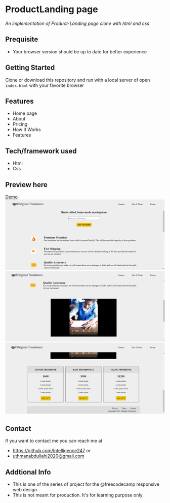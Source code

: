 # ProductLanding page
*An implementation of Product-Landing page clone with html and css*
## Prequisite
- Your browser version should be up to date for better experience
## Getting Started
Clone or download this repository and run with a local server of open `index.html` with your favorite browser
## Features
- Home page
- About
- Pricing
- How It Works
- Features
## Tech/framework used
- Html
- Css
## Preview here
[Demo](https://rawcdn.githack.com/Intelligence247/productlanding/a240e0d66e8cd07fa878a924738cf7f12381eed0/index.html)
![screenshot](/media/sketch.png)
![screenshot](/media/sketch1.png)
![screenshot](/media/sketch2.png)
## Contact
If you want to contact me you can reach me at
- https://github.com/Intelligence247 or
- uthmanabdullahi2020@gmail.com
## Addtional Info
- This is one of the series of project for the @freecodecamp responsive web design 
- This is not meant for production. It's for learning purpose only